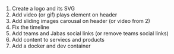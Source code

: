 1) Create a logo and its SVG
2) Add video (or gif) plays element on header 
3) Add sliding images carousal on header (or video from 2)
4) Fix the timeline
5) Add teams and Jabas social links (or remove teams social links)
6) Add content to serviecs and products 
7) Add a docker and dev container 
